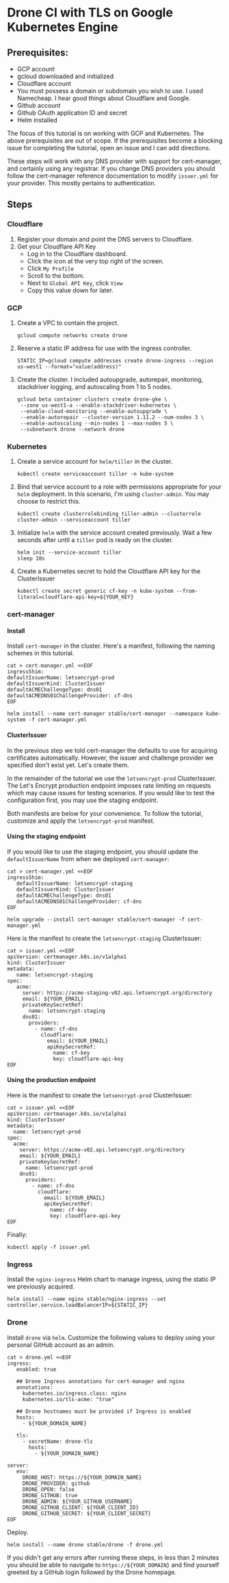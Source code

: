 # Drone CI with TLS on Google Kubernetes Engine

## Prerequisites:
- GCP account
- gcloud downloaded and initialized
- Cloudflare account
- You must possess a domain or subdomain you wish to use. I used Namecheap. I hear good things about Cloudflare and Google.
- Github account
- Github OAuth application ID and secret
- Helm installed

The focus of this tutorial is on working with GCP and Kubernetes. The above prerequisites are out of scope. If the prerequisites become a blocking issue for completing the tutorial, open an issue and I can add directions.

These steps will work with any DNS provider with support for cert-manager, and certainly using any registrar. If you change DNS providers you should follow the cert-manager reference documentation to modify `issuer.yml` for your provider. This mostly pertains to authentication.

## Steps
### Cloudflare
1. Register your domain and point the DNS servers to Cloudflare.
2. Get your Cloudflare API Key
   - Log in to the Cloudflare dashboard.
   - Click the icon at the very top right of the screen.
   - Click `My Profile`
   - Scroll to the bottom.
   - Next to `Global API Key`, click `View`
   - Copy this value down for later.

### GCP 
1. Create a VPC to contain the project.
   ```
   gcloud compute networks create drone
   ```
2. Reserve a static IP address for use with the ingress controller.
   ```
   STATIC_IP=gcloud compute addresses create drone-ingress --region us-west1 --format="value(address)"
   ```
3. Create the cluster. I included autoupgrade, autorepair, monitoring, stackdriver logging, and autoscaling from 1 to 5 nodes.
   ```
   gcloud beta container clusters create drone-gke \
    --zone us-west1-a --enable-stackdriver-kubernetes \
    --enable-cloud-monitoring --enable-autoupgrade \
    --enable-autorepair --cluster-version 1.11.2 --num-nodes 3 \
    --enable-autoscaling --min-nodes 1 --max-nodes 5 \
    --subnetwork drone --network drone
   ```

### Kubernetes 
1. Create a service account for `helm/tiller` in the cluster.
   ```
   kubectl create serviceaccount tiller -n kube-system
   ```
2. Bind that service account to a role with permissions appropriate for your `helm` deployment. In this scenario, I'm using `cluster-admin`. You may choose to restrict this.
   ```
   kubectl create clusterrolebinding tiller-admin --clusterrole cluster-admin --serviceaccount tiller
   ```
3. Initialize `helm` with the service account created previously. Wait a few seconds after until a `tiller` pod is ready on the cluster.
   ```
   helm init --service-account tiller
   sleep 10s
   ```
4. Create a Kubernetes secret to hold the Cloudflare API key for the ClusterIssuer
   ```
   kubectl create secret generic cf-key -n kube-system --from-literal=cloudflare-api-key=${YOUR_KEY}
   ```
### cert-manager
#### Install
Install `cert-manager` in the cluster. Here's a manifest, following the naming schemes in this tutorial.
```
cat > cert-manager.yml <<EOF
ingressShim:
defaultIssuerName: letsencrypt-prod
defaultIssuerKind: ClusterIssuer
defaultACMEChallengeType: dns01
defaultACMEDNS01ChallengeProvider: cf-dns
EOF

helm install --name cert-manager stable/cert-manager --namespace kube-system -f cert-manager.yml
```
#### ClusterIssuer
In the previous step we told cert-manager the defaults to use for acquiring certificates automatically. However, the issuer and challenge provider we specified don't exist yet.  Let's create them.

In the remainder of the tutorial we use the `letsencrypt-prod` ClusterIssuer. The Let's Encrypt production endpoint imposes rate limiting on requests which may cause issues for testing scenarios. If you would like to test the configuration first, you may use the staging endpoint.

Both manifests are below for your convenience. To follow the tutorial, customize and apply the `letsencrypt-prod` manifest.

#### Using the staging endpoint
If you would like to use the staging endpoint, you should update the `defaultIssuerName` from when we deployed `cert-manager`:
```
cat > cert-manager.yml <<EOF
ingressShim:
   defaultIssuerName: letsencrypt-staging
   defaultIssuerKind: ClusterIssuer
   defaultACMEChallengeType: dns01
   defaultACMEDNS01ChallengeProvider: cf-dns
EOF
```
```
helm upgrade --install cert-manager stable/cert-manager -f cert-manager.yml
```
Here is the manifest to create the `letsencrypt-staging` ClusterIssuer:

```
cat > issuer.yml <<EOF
apiVersion: certmanager.k8s.io/v1alpha1
kind: ClusterIssuer
metadata:
   name: letsencrypt-staging
spec:
   acme:
     server: https://acme-staging-v02.api.letsencrypt.org/directory
     email: ${YOUR_EMAIL}
     privateKeySecretRef:
       name: letsencrypt-staging
     dns01:
       providers:
         - name: cf-dns
           cloudflare:
             email: ${YOUR_EMAIL}
             apiKeySecretRef:
               name: cf-key
               key: cloudflare-api-key
EOF
```

 #### Using the production endpoint
 Here is the manifest to create the `letsencrypt-prod` ClusterIssuer:
 ```
 cat > issuer.yml <<EOF
 apiVersion: certmanager.k8s.io/v1alpha1
 kind: ClusterIssuer
 metadata:
   name: letsencrypt-prod
 spec:
   acme:
     server: https://acme-v02.api.letsencrypt.org/directory
     email: ${YOUR_EMAIL}
     privateKeySecretRef:
       name: letsencrypt-prod
     dns01:
       providers:
         - name: cf-dns
           cloudflare:
             email: ${YOUR_EMAIL}
             apiKeySecretRef:
               name: cf-key
               key: cloudflare-api-key
 EOF
 ```
 Finally:
 ```
 kubectl apply -f issuer.yml
 ```
### Ingress
Install the `nginx-ingress` Helm chart to manage ingress, using the static IP we previously acquired.
```
helm install --name nginx stable/nginx-ingress --set controller.service.loadBalancerIP=${STATIC_IP}
```

### Drone
Install `drone` via `helm`. Customize the following values to deploy using your personal GitHub account as an admin.
```
cat > drone.yml <<EOF
ingress:
   enabled: true

   ## Drone Ingress annotations for cert-manager and nginx
   annotations:
     kubernetes.io/ingress.class: nginx
     kubernetes.io/tls-acme: "true"

   ## Drone hostnames must be provided if Ingress is enabled
   hosts:
     - ${YOUR_DOMAIN_NAME}

   tls:
     - secretName: drone-tls
       hosts:
         - ${YOUR_DOMAIN_NAME}

server:
   env:
     DRONE_HOST: https://${YOUR_DOMAIN_NAME}
     DRONE_PROVIDER: github
     DRONE_OPEN: false
     DRONE_GITHUB: true
     DRONE_ADMIN: ${YOUR_GITHUB_USERNAME}
     DRONE_GITHUB_CLIENT: ${YOUR_CLIENT_ID}
     DRONE_GITHUB_SECRET: ${YOUR_CLIENT_SECRET}
EOF
```
Deploy.
```
helm install --name drone stable/drone -f drone.yml
```

If you didn't get any errors after running these steps, in less than 2 minutes you should be able to navigate to `https://${YOUR_DOMAIN}` and find yourself greeted by a GitHub login followed by the Drone homepage.
